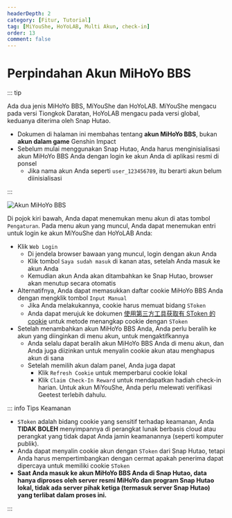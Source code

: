 ```yaml
---
headerDepth: 2
category: [Fitur, Tutorial]
tag: [MiYouShe, HoYoLAB, Multi Akun, check-in]
order: 13
comment: false
---
```


# Perpindahan Akun MiHoYo BBS

::: tip

Ada dua jenis MiHoYo BBS, MiYouShe dan HoYoLAB.
MiYouShe mengacu pada versi Tiongkok Daratan, HoYoLAB mengacu pada versi global, keduanya diterima oleh Snap Hutao.

- Dokumen di halaman ini membahas tentang **akun MiHoYo BBS**, bukan **akun dalam game** Genshin Impact
- Sebelum mulai menggunakan Snap Hutao, Anda harus menginisialisasi akun MiHoYo BBS Anda dengan login ke akun Anda di aplikasi resmi di ponsel
  - Jika nama akun Anda seperti `user_123456789`, itu berarti akun belum diinisialisasi

:::

![Akun MiHoYo BBS](https://img.alicdn.com/imgextra/i4/1797064093/O1CN01OqYy931g6dyGYLC2E_!!1797064093.png_.webp)

Di pojok kiri bawah, Anda dapat menemukan menu akun di atas tombol `Pengaturan`. Pada menu akun yang muncul,
Anda dapat menemukan entri untuk login ke akun MiYouShe dan HoYoLAB Anda:

- Klik `Web Login`
  - Di jendela browser bawaan yang muncul, login dengan akun Anda
  - Klik tombol `Saya sudah masuk` di kanan atas, setelah Anda masuk ke akun Anda
  - Kemudian akun Anda akan ditambahkan ke Snap Hutao, browser akan menutup secara otomatis
- Alternatifnya, Anda dapat memasukkan daftar cookie MiHoYo BBS Anda dengan mengklik tombol `Input Manual`
  - Jika Anda melakukannya, cookie harus memuat bidang `SToken`
  - Anda dapat merujuk ke dokumen [使用第三方工具获取有 SToken 的 cookie](../advanced/get-SToken-cookie-from-the-third-party.html) untuk metode menangkap cookie dengan `SToken`
- Setelah menambahkan akun MiHoYo BBS Anda, Anda perlu beralih ke akun yang diinginkan di menu akun, untuk mengaktifkannya
  - Anda selalu dapat beralih akun MiHoYo BBS Anda di menu akun, dan Anda juga diizinkan untuk menyalin cookie akun atau menghapus akun di sana
  - Setelah memilih akun dalam panel, Anda juga dapat
    - Klik `Refresh Cookie` untuk memperbarui cookie lokal
    - Klik `Claim Check-In Reward` untuk mendapatkan hadiah check-in harian. Untuk akun MiYouShe, Anda perlu melewati verifikasi Geetest terlebih dahulu.

::: info Tips Keamanan

- `SToken` adalah bidang cookie yang sensitif terhadap keamanan, Anda **TIDAK BOLEH** menyimpannya di perangkat lunak berbasis cloud atau perangkat yang tidak dapat Anda jamin keamanannya (seperti komputer publik).
- Anda dapat menyalin cookie akun dengan `SToken` dari Snap Hutao, tetapi Anda harus mempertimbangkan dengan cermat apakah penerima dapat dipercaya untuk memiliki cookie `SToken`
- **Saat Anda masuk ke akun MiHoYo BBS Anda di Snap Hutao, data hanya diproses oleh server resmi MiHoYo dan program Snap Hutao lokal,
  tidak ada server pihak ketiga (termasuk server Snap Hutao) yang terlibat dalam proses ini.**

:::
